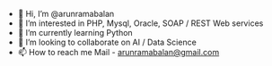- 👋 Hi, I’m @arunramabalan
- 👀 I’m interested in PHP, Mysql, Oracle, SOAP / REST Web services
- 🌱 I’m currently learning Python
- 💞️ I’m looking to collaborate on AI / Data Science
- 📫 How to reach me Mail - arunramabalan@gmail.com

<!---
arunramabalan/arunramabalan is a ✨ special ✨ repository because its `README.md` (this file) appears on your GitHub profile.
You can click the Preview link to take a look at your changes.
--->
